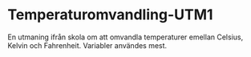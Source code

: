 # Temperaturomvandling-UTM1
En utmaning ifrån skola om att omvandla temperaturer emellan Celsius, Kelvin och Fahrenheit. Variabler användes mest.
